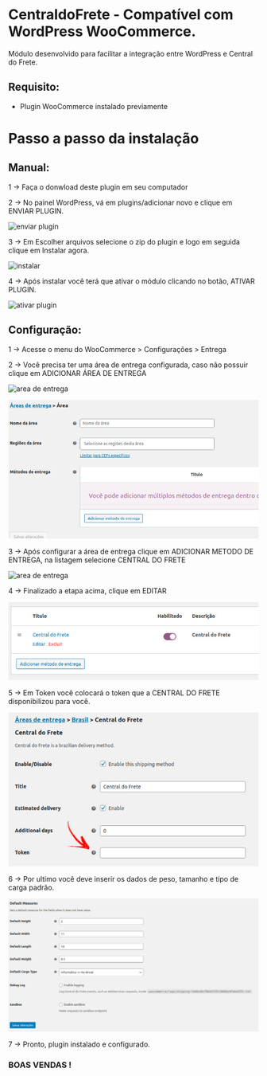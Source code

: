 # CentraldoFrete - Compatível com WordPress WooCommerce.

Módulo desenvolvido para facilitar a integração entre WordPress e Central do Frete.

## Requisito:

* Plugin WooCommerce instalado previamente

# Passo a passo da instalação

## Manual:

1 -> Faça o donwload deste plugin em seu computador

2 -> No painel WordPress, vá em plugins/adicionar novo e clique em ENVIAR PLUGIN.

![enviar plugin](https://github.com/Buzz-Dev-Web/CentraldoFrete/images/blob/main/passo_1.jpg)

3 -> Em Escolher arquivos selecione o zip do plugin e logo em seguida clique em Instalar agora.

![instalar](https://github.com/Buzz-Dev-Web/CentraldoFrete/images/blob/main/passo_2.jpg)

4 -> Após instalar você terá que ativar o módulo clicando no botão, ATIVAR PLUGIN.

![ativar plugin](https://github.com/Buzz-Dev-Web/CentraldoFrete/images/blob/main/passo_3.jpg)

## Configuração:

1 -> Acesse o menu do WooCommerce > Configurações > Entrega

2 -> Você precisa ter uma área de entrega configurada, caso não possuir clique em ADICIONAR ÁREA DE ENTREGA

![area de entrega](https://github.com/Buzz-Dev-Web/CentraldoFrete/images/blob/main/passo_4.jpg)

![area de entrega configuração](https://github.com/Buzz-Dev-Web/CentraldoFrete/blob/main/images/passo_5.jpg)

3 -> Após configurar a área de entrega clique em ADICIONAR METODO DE ENTREGA, na listagem selecione CENTRAL DO FRETE

![area de entrega](https://github.com/Buzz-Dev-Web/CentraldoFrete/images/blob/main/passo_6.jpg)

4 -> Finalizado a etapa acima, clique em EDITAR

![editar metodo de envio](https://github.com/Buzz-Dev-Web/CentraldoFrete/blob/main/images/passo_7.jpg)

5 -> Em Token você colocará o token que a CENTRAL DO FRETE disponibilizou para você.

![token](https://github.com/Buzz-Dev-Web/CentraldoFrete/blob/main/images/passo_8.jpg)

6 -> Por ultimo você deve inserir os dados de peso, tamanho e tipo de carga padrão.

![informacoes da carga](https://github.com/Buzz-Dev-Web/CentraldoFrete/blob/main/images/passo_9.jpg)

7 -> Pronto, plugin instalado e configurado.

### BOAS VENDAS !